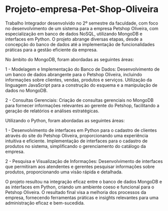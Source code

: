 # Projeto-empresa-Pet-Shop-Oliveira
Trabalho Integrador desenvolvido no 2º semestre da faculdade, com foco no desenvolvimento de um sistema para a empresa Petshop Oliveira, com especialização em banco de dados NoSQL, utilizando MongoDB e interfaces em Python. O projeto abrange diversas etapas, desde a concepção do banco de dados até a implementação de funcionalidades práticas para a gestão eficiente da empresa.

No âmbito do MongoDB, foram abordadas as seguintes áreas:

1 - Modelagem e Implementação do Banco de Dados: Desenvolvimento de um banco de dados abrangente para o Petshop Oliveira, incluindo informações sobre clientes, vendas, produtos e serviços. Utilização da linguagem JavaScript para a construção do esquema e a manipulação de dados no MongoDB.

2 - Consultas Gerenciais: Criação de consultas gerenciais no MongoDB para fornecer informações relevantes ao gerente do Petshop, facilitando a geração de relatórios e análises estratégicas.

Utilizando o Python, foram abordadas as seguintes áreas:

1 - Desenvolvimento de interfaces em Python para o cadastro de clientes através do site do Petshop Oliveira, proporcionando uma experiência intuitiva e eficiente. Implementação de interfaces para o cadastro de produtos no sistema, simplificando o gerenciamento do catálogo da empresa.

2 - Pesquisa e Visualização de Informações: Desenvolvimento de interfaces que permitiram aos atendentes e gerentes pesquisar informações sobre produtos, proporcionando uma visão rápida e detalhada.

O projeto resultou na integração eficaz entre o banco de dados MongoDB e as interfaces em Python, criando um ambiente coeso e funcional para o Petshop Oliveira. O resultado final visa a melhoria dos processos da empresa, fornecendo ferramentas práticas e insights relevantes para uma administração eficaz e bem-sucedida.
